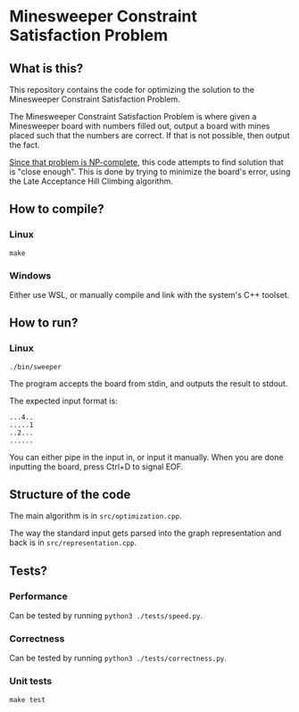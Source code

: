 # Minesweeper Constraint Satisfaction Problem

## What is this?

This repository contains the code for optimizing the solution to the Minesweeper Constraint Satisfaction Problem.

The Minesweeper Constraint Satisfaction Problem is where given a Minesweeper board with numbers filled out, output a board with mines placed such that the numbers are correct. If that is not possible, then output the fact.

[Since that problem is NP-complete](https://ocw.mit.edu/courses/es-268-the-mathematics-in-toys-and-games-spring-2010/50a061a2f76a503d8473a072965bc8ff_MITES_268S10_ses11_slides.pdf), this code attempts to find solution that is "close enough".
This is done by trying to minimize the board's error, using the Late Acceptance Hill Climbing algorithm.

## How to compile?

### Linux

`make`

### Windows

Either use WSL, or manually compile and link with the system's C++ toolset.

## How to run?

### Linux

`./bin/sweeper`

The program accepts the board from stdin, and outputs the result to stdout.

The expected input format is:
```
...4..
.....1
..2...
......
```

You can either pipe in the input in, or input it manually.
When you are done inputting the board, press Ctrl+D to signal EOF.

## Structure of the code

The main algorithm is in `src/optimization.cpp`.

The way the standard input gets parsed into the graph representation and back is in `src/representation.cpp`.

## Tests?

### Performance

Can be tested by running `python3 ./tests/speed.py`.

### Correctness

Can be tested by running `python3 ./tests/correctness.py`.

### Unit tests

`make test`